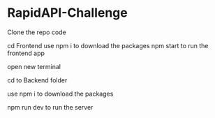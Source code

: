 # RapidAPI-Challenge

Clone the repo code

cd Frontend
use npm i to download the packages
npm start to run the frontend app

open new terminal

cd to Backend folder

use npm i to download the packages

npm run dev to run the server